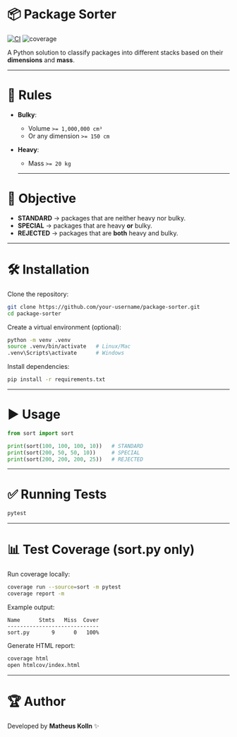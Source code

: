 # 📦 Package Sorter

[![CI](https://github.com/your-username/package-sorter/actions/workflows/python-tests.yml/badge.svg)](https://github.com/your-username/package-sorter/actions)
![coverage](https://img.shields.io/badge/sort.py%20coverage-100%25-brightgreen)

A Python solution to classify packages into different stacks based on their **dimensions** and **mass**.

---

# 📐 Rules

- **Bulky**:

  - Volume `>= 1,000,000 cm³`
  - Or any dimension `>= 150 cm`
- **Heavy**:

  - Mass `>= 20 kg`

  ---

# 🚀 Objective

- **STANDARD** → packages that are neither heavy nor bulky.
- **SPECIAL** → packages that are heavy **or** bulky.
- **REJECTED** → packages that are **both** heavy and bulky.

---

# 🛠️ Installation

Clone the repository:

```bash
git clone https://github.com/your-username/package-sorter.git
cd package-sorter
```

Create a virtual environment (optional):

```bash
python -m venv .venv
source .venv/bin/activate   # Linux/Mac
.venv\Scripts\activate      # Windows
```

Install dependencies:

```bash
pip install -r requirements.txt
```

---

# ▶️ Usage

```python
from sort import sort

print(sort(100, 100, 100, 10))   # STANDARD
print(sort(200, 50, 50, 10))     # SPECIAL
print(sort(200, 200, 200, 25))   # REJECTED
```

---

# ✅ Running Tests

```bash
pytest
```

---

# 📊 Test Coverage (sort.py only)

Run coverage locally:

```bash
coverage run --source=sort -m pytest
coverage report -m
```

Example output:

```
Name      Stmts   Miss  Cover
-----------------------------
sort.py       9      0   100%
```

Generate HTML report:

```bash
coverage html
open htmlcov/index.html
```

---

# 🏆 Author

Developed by **Matheus Kolln** ✨
